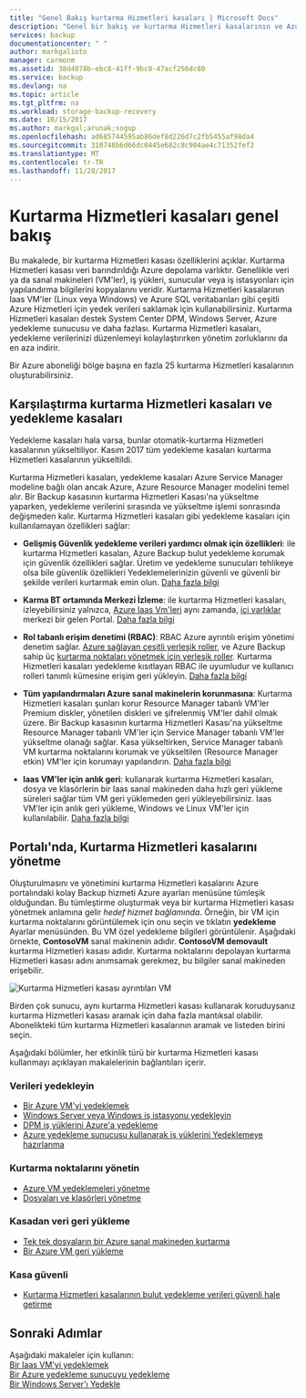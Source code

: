 ```yaml
---
title: "Genel Bakış kurtarma Hizmetleri kasaları | Microsoft Docs"
description: "Genel bir bakış ve kurtarma Hizmetleri kasalarının ve Azure yedekleme kasaları karşılaştırması."
services: backup
documentationcenter: " "
author: markgalioto
manager: carmonm
ms.assetid: 38d4078b-ebc8-41ff-9bc8-47acf256dc80
ms.service: backup
ms.devlang: na
ms.topic: article
ms.tgt_pltfrm: na
ms.workload: storage-backup-recovery
ms.date: 10/15/2017
ms.author: markgal;arunak;sogup
ms.openlocfilehash: ad685744595ab86def8d226d7c2fb5455af98da4
ms.sourcegitcommit: 310748b6d66dc0445e682c8c904ae4c71352fef2
ms.translationtype: MT
ms.contentlocale: tr-TR
ms.lasthandoff: 11/28/2017
---
```

# <a name="recovery-services-vaults-overview"></a>Kurtarma Hizmetleri kasaları genel bakış

Bu makalede, bir kurtarma Hizmetleri kasası özelliklerini açıklar. Kurtarma Hizmetleri kasası veri barındırıldığı Azure depolama varlıktır. Genellikle veri ya da sanal makineleri (VM'ler), iş yükleri, sunucular veya iş istasyonları için yapılandırma bilgilerini kopyalarını veridir. Kurtarma Hizmetleri kasalarının Iaas VM'ler (Linux veya Windows) ve Azure SQL veritabanları gibi çeşitli Azure Hizmetleri için yedek verileri saklamak için kullanabilirsiniz. Kurtarma Hizmetleri kasaları destek System Center DPM, Windows Server, Azure yedekleme sunucusu ve daha fazlası. Kurtarma Hizmetleri kasaları, yedekleme verilerinizi düzenlemeyi kolaylaştırırken yönetim zorluklarını da en aza indirir. 

Bir Azure aboneliği bölge başına en fazla 25 kurtarma Hizmetleri kasalarının oluşturabilirsiniz.

## <a name="comparing-recovery-services-vaults-and-backup-vaults"></a>Karşılaştırma kurtarma Hizmetleri kasaları ve yedekleme kasaları

Yedekleme kasaları hala varsa, bunlar otomatik-kurtarma Hizmetleri kasalarının yükseltiliyor. Kasım 2017 tüm yedekleme kasaları kurtarma Hizmetleri kasalarının yükseltildi. 

Kurtarma Hizmetleri kasaları, yedekleme kasaları Azure Service Manager modeline bağlı olan ancak Azure, Azure Resource Manager modelini temel alır. Bir Backup kasasının kurtarma Hizmetleri Kasası'na yükseltme yaparken, yedekleme verilerini sırasında ve yükseltme işlemi sonrasında değişmeden kalır. Kurtarma Hizmetleri kasaları gibi yedekleme kasaları için kullanılamayan özellikleri sağlar:

- **Gelişmiş Güvenlik yedekleme verileri yardımcı olmak için özellikleri**: ile kurtarma Hizmetleri kasaları, Azure Backup bulut yedekleme korumak için güvenlik özellikleri sağlar. Üretim ve yedekleme sunucuları tehlikeye olsa bile güvenlik özellikleri Yedeklemelerinizin güvenli ve güvenli bir şekilde verileri kurtarmak emin olun. [Daha fazla bilgi](backup-azure-security-feature.md)

- **Karma BT ortamında Merkezi İzleme**: ile kurtarma Hizmetleri kasaları, izleyebilirsiniz yalnızca, [Azure Iaas Vm'leri](backup-azure-manage-vms.md) aynı zamanda, [içi varlıklar](backup-azure-manage-windows-server.md#manage-backup-items) merkezi bir gelen Portal. [Daha fazla bilgi](http://azure.microsoft.com/blog/alerting-and-monitoring-for-azure-backup)

- **Rol tabanlı erişim denetimi (RBAC)**: RBAC Azure ayrıntılı erişim yönetimi denetim sağlar. [Azure sağlayan çeşitli yerleşik roller](../active-directory/role-based-access-built-in-roles.md), ve Azure Backup sahip üç [kurtarma noktaları yönetmek için yerleşik roller](backup-rbac-rs-vault.md). Kurtarma Hizmetleri kasaları yedekleme kısıtlayan RBAC ile uyumludur ve kullanıcı rolleri tanımlı kümesine erişim geri yükleyin. [Daha fazla bilgi](backup-rbac-rs-vault.md)

- **Tüm yapılandırmaları Azure sanal makinelerin korunmasına**: Kurtarma Hizmetleri kasaları şunları korur Resource Manager tabanlı VM'ler Premium diskler, yönetilen diskleri ve şifrelenmiş VM'ler dahil olmak üzere. Bir Backup kasasının kurtarma Hizmetleri Kasası'na yükseltme Resource Manager tabanlı VM'ler için Service Manager tabanlı VM'ler yükseltme olanağı sağlar. Kasa yükseltirken, Service Manager tabanlı VM kurtarma noktalarını korumak ve yükseltilen (Resource Manager etkin) VM'ler için korumayı yapılandırın. [Daha fazla bilgi](http://azure.microsoft.com/blog/azure-backup-recovery-services-vault-ga)

- **Iaas VM'ler için anlık geri**: kullanarak kurtarma Hizmetleri kasaları, dosya ve klasörlerin bir Iaas sanal makineden daha hızlı geri yükleme süreleri sağlar tüm VM geri yüklemeden geri yükleyebilirsiniz. Iaas VM'ler için anlık geri yükleme, Windows ve Linux VM'ler için kullanılabilir. [Daha fazla bilgi](http://azure.microsoft.com/blog/instant-file-recovery-from-azure-linux-vm-backup-using-azure-backup-preview)

## <a name="managing-your-recovery-services-vaults-in-the-portal"></a>Portalı'nda, Kurtarma Hizmetleri kasalarını yönetme
Oluşturulmasını ve yönetimini kurtarma Hizmetleri kasalarını Azure portalındaki kolay Backup hizmeti Azure ayarları menüsüne tümleşik olduğundan. Bu tümleştirme oluşturmak veya bir kurtarma Hizmetleri kasası yönetmek anlamına gelir *hedef hizmet bağlamında*. Örneğin, bir VM için kurtarma noktalarını görüntülemek için onu seçin ve tıklatın **yedekleme** Ayarlar menüsünden. Bu VM özel yedekleme bilgileri görüntülenir. Aşağıdaki örnekte, **ContosoVM** sanal makinenin adıdır. **ContosoVM demovault** kurtarma Hizmetleri kasası adıdır. Kurtarma noktalarını depolayan kurtarma Hizmetleri kasası adını anımsamak gerekmez, bu bilgiler sanal makineden erişebilir.  

![Kurtarma Hizmetleri kasası ayrıntıları VM](./media/backup-azure-recovery-services-vault-overview/rs-vault-in-context.png)

Birden çok sunucu, aynı kurtarma Hizmetleri kasası kullanarak koruduysanız kurtarma Hizmetleri kasası aramak için daha fazla mantıksal olabilir. Abonelikteki tüm kurtarma Hizmetleri kasalarının aramak ve listeden birini seçin.

Aşağıdaki bölümler, her etkinlik türü bir kurtarma Hizmetleri kasası kullanmayı açıklayan makalelerinin bağlantıları içerir.

### <a name="back-up-data"></a>Verileri yedekleyin
- [Bir Azure VM'yi yedeklemek](backup-azure-vms-first-look-arm.md)
- [Windows Server veya Windows iş istasyonu yedekleyin](backup-try-azure-backup-in-10-mins.md)
- [DPM iş yüklerini Azure'a yedekleme](backup-azure-dpm-introduction.md)
- [Azure yedekleme sunucusu kullanarak iş yüklerini Yedeklemeye hazırlanma](backup-azure-microsoft-azure-backup.md)

### <a name="manage-recovery-points"></a>Kurtarma noktalarını yönetin
- [Azure VM yedeklemeleri yönetme](backup-azure-manage-vms.md)
- [Dosyaları ve klasörleri yönetme](backup-azure-manage-windows-server.md)

### <a name="restore-data-from-the-vault"></a>Kasadan veri geri yükleme
- [Tek tek dosyaların bir Azure sanal makineden kurtarma](backup-azure-restore-files-from-vm.md)
- [Bir Azure VM geri yükleme](backup-azure-arm-restore-vms.md)

### <a name="secure-the-vault"></a>Kasa güvenli
- [Kurtarma Hizmetleri kasalarının bulut yedekleme verileri güvenli hale getirme](backup-azure-security-feature.md)



## <a name="next-steps"></a>Sonraki Adımlar
Aşağıdaki makaleler için kullanın:</br>
[Bir Iaas VM'yi yedeklemek](backup-azure-arm-vms-prepare.md)</br>
[Bir Azure yedekleme sunucuyu yedekleme](backup-azure-microsoft-azure-backup.md)</br>
[Bir Windows Server'ı Yedekle](backup-configure-vault.md)
